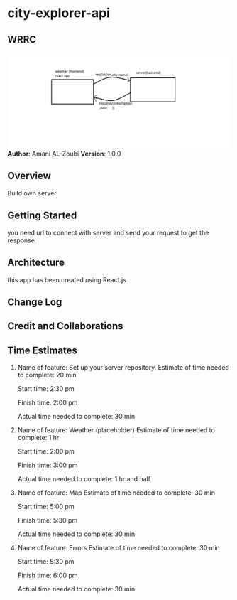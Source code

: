 # city-explorer-api
## WRRC
![Request Response Cycle](./Untitled2.png)
**Author**: Amani AL-Zoubi
**Version**: 1.0.0

## Overview
Build own server 

## Getting Started
you need url to connect with server and send your request to get the response 

## Architecture
this app has been created using React.js

## Change Log




## Credit and Collaborations


## Time Estimates
1. Name of feature: 
    Set up your server repository.
    Estimate of time needed to complete: 20 min

    Start time: 2:30 pm

    Finish time: 2:00 pm

    Actual time needed to complete: 30 min

2. Name of feature: Weather (placeholder)
    Estimate of time needed to complete: 1 hr

    Start time: 2:00 pm

    Finish time: 3:00 pm

    Actual time needed to complete: 1 hr and half 
3. Name of feature: Map
    Estimate of time needed to complete: 30 min 

    Start time: 5:00 pm

    Finish time: 5:30 pm

    Actual time needed to complete: 30 min 

4. Name of feature: Errors
    Estimate of time needed to complete: 30 min

    Start time: 5:30 pm

    Finish time: 6:00 pm

    Actual time needed to complete: 30 min